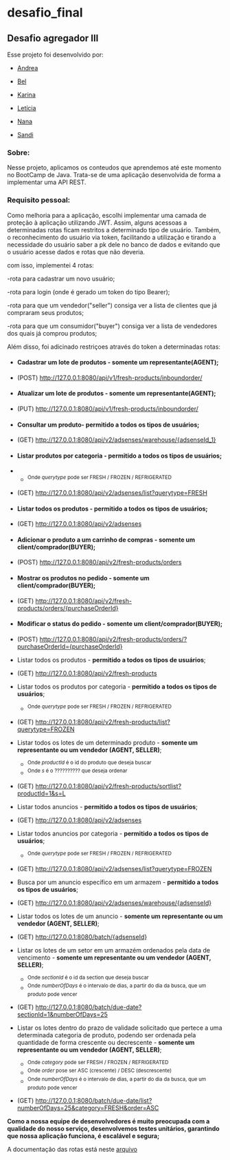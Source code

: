 # desafio_final

## Desafio agregador III

Esse projeto foi desenvolvido por:

- [Andrea](https://github.com/andherreraML)

- [Bel](https://github.com/BelAlbuquerque)

- [Karina](https://github.com/KarinaLimaMeli)

- [Letícia](https://github.com/lecastroMELI)

- [Nana](https://github.com/InajaraPereira)

- [Sandi](https://github.com/sandiouriquemeli)

### Sobre:

Nesse projeto, aplicamos os conteudos que aprendemos até este momento no BootCamp de Java.
Trata-se de uma aplicação desenvolvida de forma a implementar uma API REST.

### Requisito pessoal:

Como melhoria para a aplicação, escolhi implementar uma camada de proteção à aplicação utilizando JWT.
Assim, alguns acessoas a determinadas rotas ficam restritos a determinado tipo de usuário.
Também, o reconhecimento do usuário via token, facilitando a utilização e tirando a necessidade do usuário saber a pk dele no banco de dados
e evitando que o usuário acesse dados e rotas que não deveria.

com isso, implementei 4 rotas:

-rota para cadastrar um novo usuário;

-rota para login (onde é gerado um token do tipo Bearer);

-rota para que um vendedor("seller") consiga ver a lista de clientes que já compraram seus produtos;

-rota para que um consumidor("buyer") consiga ver a lista de vendedores dos quais já comprou produtos;

Além disso, foi adicinado restriçoes através do token a determinadas rotas:


- #### Cadastrar um lote de produtos - **somente um representante(AGENT)**;

- (POST) http://127.0.0.1:8080/api/v1/fresh-products/inboundorder/

- #### Atualizar um lote de produtos - **somente um representante(AGENT)**;

- (PUT) http://127.0.0.1:8080/api/v1/fresh-products/inboundorder/

- #### Consultar um produto- **permitido a todos os tipos de usuários**;

- (GET) http://127.0.0.1:8080/api/v2/adsenses/warehouse/{adsenseId_1}

- #### Listar produtos por categoria - **permitido a todos os tipos de usuários**;
- - <sup>Onde *querytype* pode ser FRESH / FROZEN / REFRIGERATED</sup>

- (GET) http://127.0.0.1:8080/api/v2/adsenses/list?querytype=FRESH

- #### Listar todos os produtos - **permitido a todos os tipos de usuários**;

- (GET) http://127.0.0.1:8080/api/v2/adsenses

- #### Adicionar o produto a um carrinho de compras - **somente um client/comprador(BUYER)**;

- (POST) http://127.0.0.1:8080/api/v2/fresh-products/orders

- #### Mostrar os produtos no pedido - **somente um client/comprador(BUYER)**;
  
- (GET) http://127.0.0.1:8080/api/v2/fresh-products/orders/{purchaseOrderId}

- #### Modificar o status do pedido - **somente um client/comprador(BUYER)**;

- (POST) http://127.0.0.1:8080/api/v2/fresh-products/orders/?purchaseOrderId={purchaseOrderId}

- Listar  todos os produtos - **permitido a todos os tipos de usuários**;

- (GET) http://127.0.0.1:8080/api/v2/fresh-products

- Listar todos os produtos por categoria - **permitido a todos os tipos de usuários**;
  - <sup>Onde *querytype* pode ser FRESH / FROZEN / REFRIGERATED</sup>

- (GET) http://127.0.0.1:8080/api/v2/fresh-products/list?querytype=FROZEN

- Listar todos os lotes de um determinado produto - **somente um representante ou um vendedor (AGENT, SELLER)**;
  - <sup>Onde *productId* é o id do produto que deseja buscar</sup>
  - <sup>Onde *s* é o ?????????? que deseja ordenar</sup>

- (GET) http://127.0.0.1:8080/api/v2/fresh-products/sortlist?productId=1&s=L

- Listar  todos anuncios - **permitido a todos os tipos de usuários**;

- (GET) http://127.0.0.1:8080/api/v2/adsenses

- Listar  todos anuncios por categoria - **permitido a todos os tipos de usuários**;
  - <sup>Onde *querytype* pode ser FRESH / FROZEN / REFRIGERATED</sup>

- (GET) http://127.0.0.1:8080/api/v2/adsenses/list?querytype=FROZEN

- Busca por um anuncio específico em um armazem - **permitido a todos os tipos de usuários**;

- (GET) http://127.0.0.1:8080/api/v2/adsenses/warehouse/{adsenseId}

- Listar todos os lotes de um anuncio - **somente um representante ou um vendedor (AGENT, SELLER)**;

- (GET) http://127.0.0.1:8080/batch/{adsenseId}

- Listar os lotes de um setor em um armazém ordenados pela data de vencimento - **somente um representante ou um vendedor (AGENT, SELLER)**;
  - <sup>Onde *sectionId* é o id da section que deseja buscar</sup>
  - <sup>Onde *numberOfDays* é o intervalo de dias, a partir do dia da busca, que um produto pode vencer</sup>

- (GET) http://127.0.0.1:8080/batch/due-date?sectionId=1&numberOfDays=25

- Listar os lotes dentro do prazo de validade solicitado que pertece a uma determinada categoria de produto, podendo 
  ser ordenada pela quantidade de forma crescente ou decrescente - **somente um representante ou um vendedor (AGENT, SELLER)**;
  - <sup>Onde *category* pode ser FRESH / FROZEN / REFRIGERATED</sup>
  - <sup>Onde *order* pose ser ASC (crescente) / DESC (descrescente)</sup>
  - <sup>Onde *numberOfDays* é o intervalo de dias, a partir do dia da busca, que um produto pode vencer</sup>

- (GET) http://127.0.0.1:8080/batch/due-date/list?numberOfDays=25&category=FRESH&order=ASC

**Como a nossa equipe de desenvolvedores é muito preocupada com a qualidade do nosso serviço,
desenvolvemos testes unitários, garantindo que nossa aplicação funciona, é escalável e segura;**

A documentação das rotas está neste [arquivo](Desafio%203%20-%20Projeto%20Integrador.postman_collection.json)


